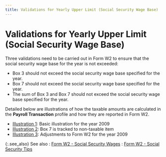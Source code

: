 ```yaml
---
title: Validations for Yearly Upper Limit (Social Security Wage Base)
---
```


# Validations for Yearly Upper Limit (Social Security Wage Base)


Three validations need to be carried out in Form W2 to ensure that the  social security wage base for the year is not exceeded:

- Box 3 should not  exceed the social security wage base specified for the year.
- Box 7 should not  exceed the social security wage base specified for the year.
- The sum of Box  3 and Box 7 should not exceed the social security wage base specified  for the year.



Detailed below are illustrations of how the taxable amounts are calculated  in the **Payroll Transaction** profile  and how they are reported in Form W2.

- [Illustration  1]({{site.prl_baseurl}}/misc/illustration_1_social_security_wage_base_form_w2.html): Basic illustration for the year 2009
- [Illustration  2]({{site.prl_baseurl}}/misc/illustration_2_social_security_wage_base_form_w2.html): Box 7 is tracked to non-taxable item
- [Illustration  3]({{site.prl_baseurl}}/misc/illustration_3_social_security_wage_base_form_w2.html): Adjustments to Form W2 for the year 2009



{:.see_also}
See also
: [Form  W2 - Social Security Wages]({{site.prl_baseurl}}/misc/employee_form_w2_sfr.html#3_social_security_wages)
: [Form  W2 - Social Security Tips]({{site.prl_baseurl}}/misc/employee_form_w2_sfr.html#7_social_security_tips)
